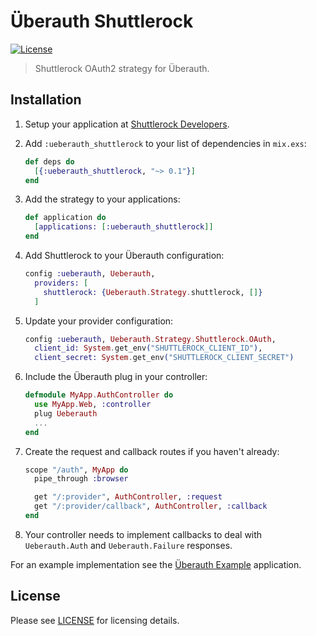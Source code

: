# Überauth Shuttlerock
[![License][license-img]][license]

[license-img]: http://img.shields.io/badge/license-apache-brightgreen.svg
[license]: https://opensource.org/licenses/Apache-2.0

> Shuttlerock OAuth2 strategy for Überauth.

## Installation

1. Setup your application at [Shuttlerock Developers](https://login.shuttlerock.com/).

1. Add `:ueberauth_shuttlerock` to your list of dependencies in `mix.exs`:

    ```elixir
    def deps do
      [{:ueberauth_shuttlerock, "~> 0.1"}]
    end
    ```

1. Add the strategy to your applications:

    ```elixir
    def application do
      [applications: [:ueberauth_shuttlerock]]
    end
    ```

1. Add Shuttlerock to your Überauth configuration:

    ```elixir
    config :ueberauth, Ueberauth,
      providers: [
        shuttlerock: {Ueberauth.Strategy.shuttlerock, []}
      ]
    ```

1.  Update your provider configuration:

    ```elixir
    config :ueberauth, Ueberauth.Strategy.Shuttlerock.OAuth,
      client_id: System.get_env("SHUTTLEROCK_CLIENT_ID"),
      client_secret: System.get_env("SHUTTLEROCK_CLIENT_SECRET")
    ```

1.  Include the Überauth plug in your controller:

    ```elixir
    defmodule MyApp.AuthController do
      use MyApp.Web, :controller
      plug Ueberauth
      ...
    end
    ```

1.  Create the request and callback routes if you haven't already:

    ```elixir
    scope "/auth", MyApp do
      pipe_through :browser

      get "/:provider", AuthController, :request
      get "/:provider/callback", AuthController, :callback
    end
    ```

1. Your controller needs to implement callbacks to deal with `Ueberauth.Auth` and `Ueberauth.Failure` responses.

For an example implementation see the [Überauth Example](https://github.com/ueberauth/ueberauth_example) application.


## License

Please see [LICENSE](https://github.com/Shuttlerock/ueberauth_shuttlerock/blob/master/LICENSE) for licensing details.
